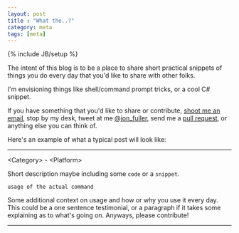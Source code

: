 ```yaml
---
layout: post
title : "What the..?"
category: meta
tags: [meta]
---
```

{% include JB/setup %}

The intent of this blog is to be a place to share short practical snippets of things you do every day that you'd like to share with other folks.

I'm envisioning things like shell/command prompt tricks, or a cool C# snippet.

If you have something that you'd like to share or contribute, [shoot me an email](mailto:fullerjc+bitsandbytes@gmail.com), stop by my desk, tweet at me [@jon_fuller](http://twitter.com/jon_fuller), send me a [pull request](http://github.com/sep/sep.github.com), or anything else you can think of.

Here's an example of what a typical post will look like:

---

&lt;Category&gt; - &lt;Platform&gt;

Short description maybe including some `code` or a `snippet`.

    usage of the actual command

Some additional context on usage and how or why you use it every day.  This could be a one sentence testimonial, or a paragraph if it takes some explaining as to what's going on.  Anyways, please contribute!

---

